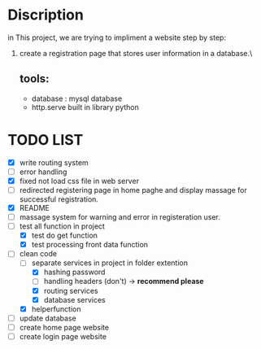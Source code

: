 # Discription

in This project, we are trying to impliment a website step by step:

1. create a registration page that stores user information in a database.\
   ## tools:
   - database : mysql database
   - http.serve built in library python

# TODO LIST

- [x] write routing system
- [ ] error handling
- [x] fixed not load css file in web server
- [ ] redirected registering page in home paghe and display massage for successful registration.
- [x] README
- [ ] massage system for warning and error in registeration user.
- [ ] test all function in project
  - [x] test do get function
  - [x] test processing front data function
- [ ] clean code
  - [ ] separate services in project in folder extention
    - [x] hashing password
    - [ ] handling headers (don't) -> **recommend please**
    - [x] routing services
    - [x] database services
  - [x] helperfunction
- [ ] update database
- [ ] create home page website
- [ ] create login page website
